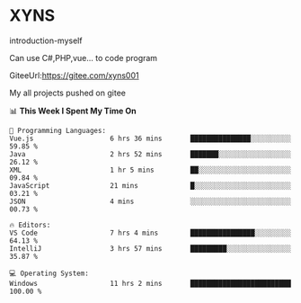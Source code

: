 # XYNS
introduction-myself

Can use C#,PHP,vue... to code program

GiteeUrl:https://gitee.com/xyns001

My all projects pushed on gitee

<!--START_SECTION:waka-->
📊 **This Week I Spent My Time On** 

```text
💬 Programming Languages: 
Vue.js                   6 hrs 36 mins       ███████████████░░░░░░░░░░   59.85 % 
Java                     2 hrs 52 mins       ███████░░░░░░░░░░░░░░░░░░   26.12 % 
XML                      1 hr 5 mins         ██░░░░░░░░░░░░░░░░░░░░░░░   09.84 % 
JavaScript               21 mins             █░░░░░░░░░░░░░░░░░░░░░░░░   03.21 % 
JSON                     4 mins              ░░░░░░░░░░░░░░░░░░░░░░░░░   00.73 % 

🔥 Editors: 
VS Code                  7 hrs 4 mins        ████████████████░░░░░░░░░   64.13 % 
IntelliJ                 3 hrs 57 mins       █████████░░░░░░░░░░░░░░░░   35.87 % 

💻 Operating System: 
Windows                  11 hrs 2 mins       █████████████████████████   100.00 % 
```


<!--END_SECTION:waka-->
